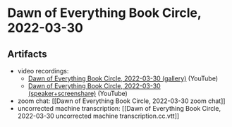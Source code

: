 # Dawn of Everything Book Circle, 2022-03-30

## Artifacts

- video recordings:
	- [Dawn of Everything Book Circle, 2022-03-30 (gallery)](https://youtu.be/wZMvAs-27D0) (YouTube)
	- [Dawn of Everything Book Circle, 2022-03-30 (speaker+screenshare)](https://youtu.be/YjrsZTkK3P0) (YouTube)
- zoom chat: [[Dawn of Everything Book Circle, 2022-03-30 zoom chat]]
- uncorrected machine transcription: [[Dawn of Everything Book Circle, 2022-03-30 uncorrected machine transcription.cc.vtt]]

